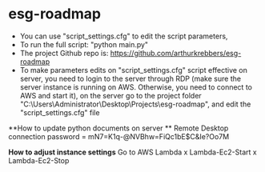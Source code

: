 # esg-roadmap
- You can use "script_settings.cfg" to edit the script parameters,
- To run the full script: "python main.py"
- The project Github repo is: https://github.com/arthurkrebbers/esg-roadmap
- To make parameters edits on "script_settings.cfg" script effective on server, you need to login to the server through RDP (make sure the server instance is running on AWS. Otherwise, you need to connect to AWS and start it), on the server go to the project folder "C:\Users\Administrator\Desktop\Projects\esg-roadmap", and edit the "script_settings.cfg" file

**How to update python documents on server
**
Remote Desktop connection
password = mN7=K1q-@NVBhw=FiQc1bE$C&Ie?Oo7M

**How to adjust instance settings**
Go to AWS Lambda
x Lambda-Ec2-Start
x Lambda-Ec2-Stop

